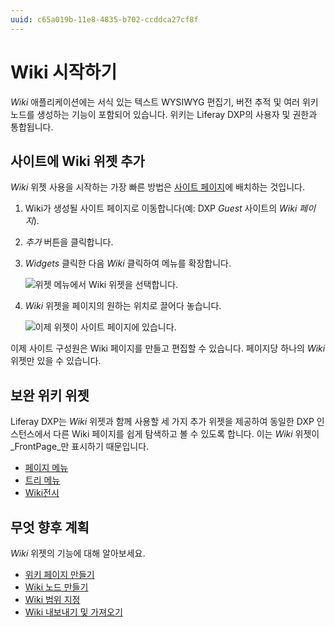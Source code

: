 ```yaml
---
uuid: c65a019b-11e8-4835-b702-ccddca27cf8f
---
```


# Wiki 시작하기

_Wiki_ 애플리케이션에는 서식 있는 텍스트 WYSIWYG 편집기, 버전 추적 및 여러 위키 노드를 생성하는 기능이 포함되어 있습니다. 위키는 Liferay DXP의 사용자 및 권한과 통합됩니다.

## 사이트에 Wiki 위젯 추가

_Wiki_ 위젯 사용을 시작하는 가장 빠른 방법은 [사이트 페이지](../../site-building/creating-pages/understanding-pages/understanding-pages.md)에 배치하는 것입니다.

1. Wiki가 생성될 사이트 페이지로 이동합니다(예: DXP _Guest_ 사이트의 _Wiki 페이지_).
1. _추가_ 버튼을 클릭합니다.
1. _Widgets_ 클릭한 다음 _Wiki_ 클릭하여 메뉴를 확장합니다.

    ![위젯 메뉴에서 Wiki 위젯을 선택합니다.](./getting-started-with-wikis/images/01.png)

1. _Wiki_ 위젯을 페이지의 원하는 위치로 끌어다 놓습니다.

    ![이제 위젯이 사이트 페이지에 있습니다.](./getting-started-with-wikis/images/02.png)

이제 사이트 구성원은 Wiki 페이지를 만들고 편집할 수 있습니다. 페이지당 하나의 _Wiki_ 위젯만 있을 수 있습니다.

## 보완 위키 위젯

Liferay DXP는 _Wiki_ 위젯과 함께 사용할 세 가지 추가 위젯을 제공하여 동일한 DXP 인스턴스에서 다른 Wiki 페이지를 쉽게 탐색하고 볼 수 있도록 합니다. 이는 _Wiki_ 위젯이 _FrontPage_만 표시하기 때문입니다.

* [페이지 메뉴](./using-the-page-menu-widget.md)
* [트리 메뉴](./using-the-tree-menu-widget.md)
* [Wiki전시](./using-the-wiki-display-widget.md)

## 무엇 향후 계획

_Wiki_ 위젯의 기능에 대해 알아보세요.

* [위키 페이지 만들기](./creating-wiki-pages.md)
* [Wiki 노드 만들기](./creating-a-node.md)
* [Wiki 범위 지정](./scoping-your-wikis.md)
* [Wiki 내보내기 및 가져오기](../../site-building/creating-pages/page-fragments-and-widgets/using-widgets/configuring-widgets/exporting-importing-widget-data.md)
